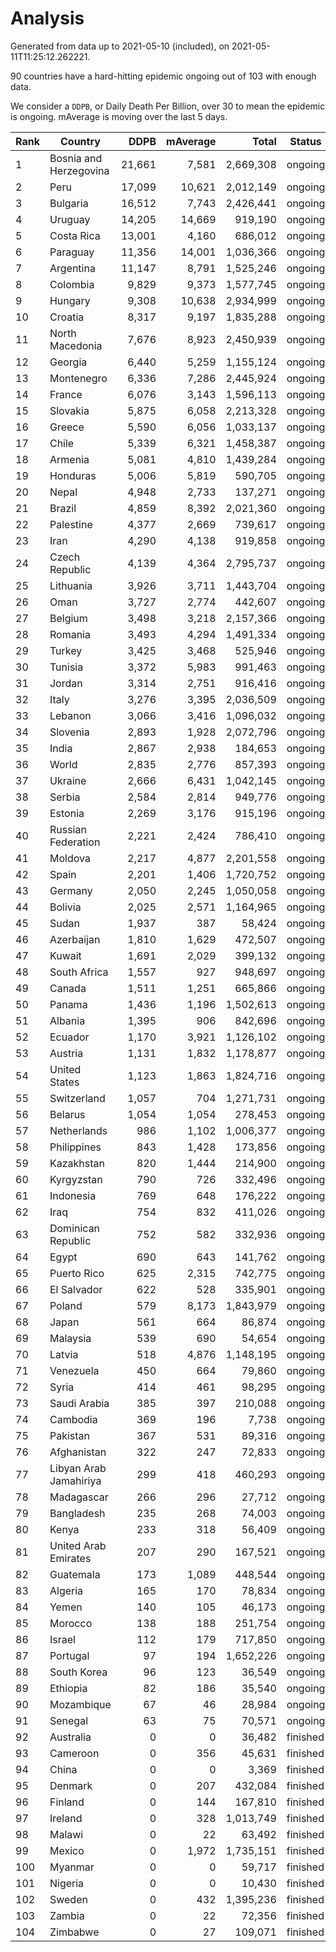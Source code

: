 
# Analysis

Generated from data up to 2021-05-10 (included), on 2021-05-11T11:25:12.262221.

90 countries have a hard-hitting epidemic ongoing out of 103 with enough data.

We consider a `DDPB`, or Daily Death Per Billion, over 30 to mean the epidemic is ongoing.
mAverage is moving over the last 5 days.


| Rank | Country | DDPB | mAverage | Total | Status |
|------|---------|-----:|---------:|------:|--------|
| 1 | Bosnia and Herzegovina | 21,661 | 7,581 | 2,669,308 | ongoing |
| 2 | Peru | 17,099 | 10,621 | 2,012,149 | ongoing |
| 3 | Bulgaria | 16,512 | 7,743 | 2,426,441 | ongoing |
| 4 | Uruguay | 14,205 | 14,669 | 919,190 | ongoing |
| 5 | Costa Rica | 13,001 | 4,160 | 686,012 | ongoing |
| 6 | Paraguay | 11,356 | 14,001 | 1,036,366 | ongoing |
| 7 | Argentina | 11,147 | 8,791 | 1,525,246 | ongoing |
| 8 | Colombia | 9,829 | 9,373 | 1,577,745 | ongoing |
| 9 | Hungary | 9,308 | 10,638 | 2,934,999 | ongoing |
| 10 | Croatia | 8,317 | 9,197 | 1,835,288 | ongoing |
| 11 | North Macedonia | 7,676 | 8,923 | 2,450,939 | ongoing |
| 12 | Georgia | 6,440 | 5,259 | 1,155,124 | ongoing |
| 13 | Montenegro | 6,336 | 7,286 | 2,445,924 | ongoing |
| 14 | France | 6,076 | 3,143 | 1,596,113 | ongoing |
| 15 | Slovakia | 5,875 | 6,058 | 2,213,328 | ongoing |
| 16 | Greece | 5,590 | 6,056 | 1,033,137 | ongoing |
| 17 | Chile | 5,339 | 6,321 | 1,458,387 | ongoing |
| 18 | Armenia | 5,081 | 4,810 | 1,439,284 | ongoing |
| 19 | Honduras | 5,006 | 5,819 | 590,705 | ongoing |
| 20 | Nepal | 4,948 | 2,733 | 137,271 | ongoing |
| 21 | Brazil | 4,859 | 8,392 | 2,021,360 | ongoing |
| 22 | Palestine | 4,377 | 2,669 | 739,617 | ongoing |
| 23 | Iran | 4,290 | 4,138 | 919,858 | ongoing |
| 24 | Czech Republic | 4,139 | 4,364 | 2,795,737 | ongoing |
| 25 | Lithuania | 3,926 | 3,711 | 1,443,704 | ongoing |
| 26 | Oman | 3,727 | 2,774 | 442,607 | ongoing |
| 27 | Belgium | 3,498 | 3,218 | 2,157,366 | ongoing |
| 28 | Romania | 3,493 | 4,294 | 1,491,334 | ongoing |
| 29 | Turkey | 3,425 | 3,468 | 525,946 | ongoing |
| 30 | Tunisia | 3,372 | 5,983 | 991,463 | ongoing |
| 31 | Jordan | 3,314 | 2,751 | 916,416 | ongoing |
| 32 | Italy | 3,276 | 3,395 | 2,036,509 | ongoing |
| 33 | Lebanon | 3,066 | 3,416 | 1,096,032 | ongoing |
| 34 | Slovenia | 2,893 | 1,928 | 2,072,796 | ongoing |
| 35 | India | 2,867 | 2,938 | 184,653 | ongoing |
| 36 | World | 2,835 | 2,776 | 857,393 | ongoing |
| 37 | Ukraine | 2,666 | 6,431 | 1,042,145 | ongoing |
| 38 | Serbia | 2,584 | 2,814 | 949,776 | ongoing |
| 39 | Estonia | 2,269 | 3,176 | 915,196 | ongoing |
| 40 | Russian Federation | 2,221 | 2,424 | 786,410 | ongoing |
| 41 | Moldova | 2,217 | 4,877 | 2,201,558 | ongoing |
| 42 | Spain | 2,201 | 1,406 | 1,720,752 | ongoing |
| 43 | Germany | 2,050 | 2,245 | 1,050,058 | ongoing |
| 44 | Bolivia | 2,025 | 2,571 | 1,164,965 | ongoing |
| 45 | Sudan | 1,937 | 387 | 58,424 | ongoing |
| 46 | Azerbaijan | 1,810 | 1,629 | 472,507 | ongoing |
| 47 | Kuwait | 1,691 | 2,029 | 399,132 | ongoing |
| 48 | South Africa | 1,557 | 927 | 948,697 | ongoing |
| 49 | Canada | 1,511 | 1,251 | 665,866 | ongoing |
| 50 | Panama | 1,436 | 1,196 | 1,502,613 | ongoing |
| 51 | Albania | 1,395 | 906 | 842,696 | ongoing |
| 52 | Ecuador | 1,170 | 3,921 | 1,126,102 | ongoing |
| 53 | Austria | 1,131 | 1,832 | 1,178,877 | ongoing |
| 54 | United States | 1,123 | 1,863 | 1,824,716 | ongoing |
| 55 | Switzerland | 1,057 | 704 | 1,271,731 | ongoing |
| 56 | Belarus | 1,054 | 1,054 | 278,453 | ongoing |
| 57 | Netherlands | 986 | 1,102 | 1,006,377 | ongoing |
| 58 | Philippines | 843 | 1,428 | 173,856 | ongoing |
| 59 | Kazakhstan | 820 | 1,444 | 214,900 | ongoing |
| 60 | Kyrgyzstan | 790 | 726 | 332,496 | ongoing |
| 61 | Indonesia | 769 | 648 | 176,222 | ongoing |
| 62 | Iraq | 754 | 832 | 411,026 | ongoing |
| 63 | Dominican Republic | 752 | 582 | 332,936 | ongoing |
| 64 | Egypt | 690 | 643 | 141,762 | ongoing |
| 65 | Puerto Rico | 625 | 2,315 | 742,775 | ongoing |
| 66 | El Salvador | 622 | 528 | 335,901 | ongoing |
| 67 | Poland | 579 | 8,173 | 1,843,979 | ongoing |
| 68 | Japan | 561 | 664 | 86,874 | ongoing |
| 69 | Malaysia | 539 | 690 | 54,654 | ongoing |
| 70 | Latvia | 518 | 4,876 | 1,148,195 | ongoing |
| 71 | Venezuela | 450 | 664 | 79,860 | ongoing |
| 72 | Syria | 414 | 461 | 98,295 | ongoing |
| 73 | Saudi Arabia | 385 | 397 | 210,088 | ongoing |
| 74 | Cambodia | 369 | 196 | 7,738 | ongoing |
| 75 | Pakistan | 367 | 531 | 89,316 | ongoing |
| 76 | Afghanistan | 322 | 247 | 72,833 | ongoing |
| 77 | Libyan Arab Jamahiriya | 299 | 418 | 460,293 | ongoing |
| 78 | Madagascar | 266 | 296 | 27,712 | ongoing |
| 79 | Bangladesh | 235 | 268 | 74,003 | ongoing |
| 80 | Kenya | 233 | 318 | 56,409 | ongoing |
| 81 | United Arab Emirates | 207 | 290 | 167,521 | ongoing |
| 82 | Guatemala | 173 | 1,089 | 448,544 | ongoing |
| 83 | Algeria | 165 | 170 | 78,834 | ongoing |
| 84 | Yemen | 140 | 105 | 46,173 | ongoing |
| 85 | Morocco | 138 | 188 | 251,754 | ongoing |
| 86 | Israel | 112 | 179 | 717,850 | ongoing |
| 87 | Portugal | 97 | 194 | 1,652,226 | ongoing |
| 88 | South Korea | 96 | 123 | 36,549 | ongoing |
| 89 | Ethiopia | 82 | 186 | 35,540 | ongoing |
| 90 | Mozambique | 67 | 46 | 28,984 | ongoing |
| 91 | Senegal | 63 | 75 | 70,571 | ongoing |
| 92 | Australia | 0 | 0 | 36,482 | finished |
| 93 | Cameroon | 0 | 356 | 45,631 | finished |
| 94 | China | 0 | 0 | 3,369 | finished |
| 95 | Denmark | 0 | 207 | 432,084 | finished |
| 96 | Finland | 0 | 144 | 167,810 | finished |
| 97 | Ireland | 0 | 328 | 1,013,749 | finished |
| 98 | Malawi | 0 | 22 | 63,492 | finished |
| 99 | Mexico | 0 | 1,972 | 1,735,151 | finished |
| 100 | Myanmar | 0 | 0 | 59,717 | finished |
| 101 | Nigeria | 0 | 0 | 10,430 | finished |
| 102 | Sweden | 0 | 432 | 1,395,236 | finished |
| 103 | Zambia | 0 | 22 | 72,356 | finished |
| 104 | Zimbabwe | 0 | 27 | 109,071 | finished |

